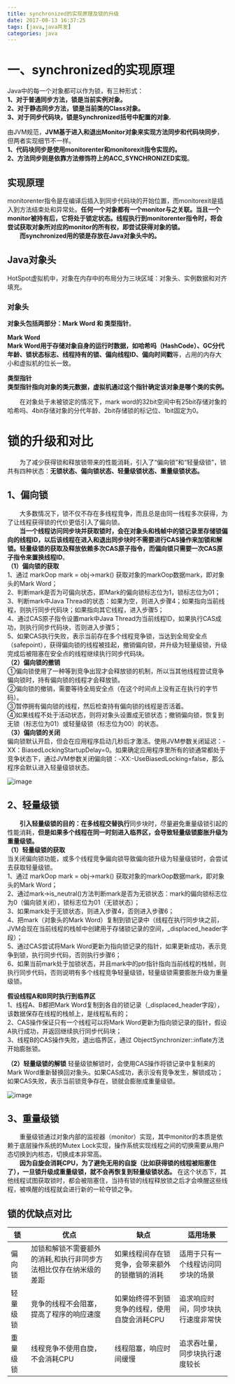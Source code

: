 ```yaml
---
title: synchronized的实现原理及锁的升级
date: 2017-08-13 16:37:25
tags: [java,java并发]  
categories: java
---
```

# 一、synchronized的实现原理
Java中的每一个对象都可以作为锁，有三种形式：  
**1、对于普通同步方法，锁是当前实例对象。  
2、对于静态同步方法，锁是当前类的Class对象。  
3、对于同步代码块，锁是Synchronized括号中配置的对象.**   

由JVM规范，**JVM基于进入和退出Monitor对象来实现方法同步和代码块同步**，但两者实现细节不一样。  
**1、代码块同步是使用monitorenter和monitorexit指令实现的。  
2、方法同步则是依靠方法修饰符上的ACC_SYNCHRONIZED实现**。  

## 实现原理
monitorenter指令是在编译后插入到同步代码块的开始位置，而monitorexit是插入到方法结束处和异常处。**任何一个对象都有一个monitor与之关联。当且一个monitor被持有后，它将处于锁定状态。线程执行到monitorenter指令时，将会尝试获取对象所对应的monitor的所有权，即尝试获得对象的锁。**  
&emsp;&emsp;**而synchronized用的锁是存放在Java对象头中的。**

## Java对象头  
HotSpot虚拟机中，对象在内存中的布局分为三块区域：对象头、实例数据和对齐填充。  
### 对象头  
**对象头包括两部分：Mark Word 和 类型指针**。  

**Mark Word**  
**Mark Word用于存储对象自身的运行时数据，如哈希吗（HashCode）、GC分代年龄、锁状态标志、线程持有的锁、偏向线程ID、偏向时间戳**等，占用的内存大小和虚拟机的位长一致。  
  
**类型指针**  
**类型指针指向对象的类元数据，虚拟机通过这个指针确定该对象是哪个类的实例。**   
 
&emsp;&emsp;在对象处于未被锁定的情况下，mark word的32bit空间中有25bit存储对象的哈希吗、4bit存储对象的分代年龄、2bit存储锁的标记位、1bit固定为0。

# 锁的升级和对比  
&emsp;&emsp;为了减少获得锁和释放锁带来的性能消耗，引入了“偏向锁”和“轻量级锁”，锁共有四种状态：**无锁状态、偏向锁状态、轻量级锁状态、重量级锁状态。**  
## 1、偏向锁  
&emsp;&emsp;大多数情况下，锁不仅不存在多线程竞争，而且总是由同一线程多次获得，为了让线程获得锁的代价更低引入了偏向锁。  
&emsp;&emsp;**当一个线程访问同步块并获取锁时，会在对象头和栈帧中的锁记录里存储锁偏向的线程ID，以后该线程在进入和退出同步块时不需要进行CAS操作来加锁和解锁。轻量级锁的获取及释放依赖多次CAS原子指令，而偏向锁只需要一次CAS原子指令来置换线程ID**。  
**（1）偏向锁的获取**   
1、通过 markOop mark = obj->mark() 获取对象的markOop数据mark，即对象头的Mark Word；  
2、判断mark是否为可偏向状态，即Mark的偏向锁标志位为1，锁标志位为01；  
3、判断mark中Java Thread的状态：如果为空，则进入步骤4；如果指向当前线程，则执行同步代码块；如果指向其它线程，进入步骤5；  
4、通过CAS原子指令设置mark中Java Thread为当前线程ID，如果执行CAS成功，则执行同步代码块，否则进入步骤5；  
5、如果CAS执行失败，表示当前存在多个线程竞争锁，当达到全局安全点（safepoint），获得偏向锁的线程被挂起，撤销偏向锁，并升级为轻量级锁，升级完成后被阻塞在安全点的线程继续执行同步代码块。  
**（2）偏向锁的撤销**  
①偏向锁使用了一种等到竞争出现才会释放锁的机制，所以当其他线程尝试竞争偏向锁时，持有偏向锁的线程才会释放锁。  
②偏向锁的撤销，需要等待全局安全点（在这个时间点上没有正在执行的字节码）。  
③暂停拥有偏向锁的线程，然后检查持有偏向锁的线程是否活着。  
④如果线程不处于活动状态，则将对象头设置成无锁状态；撤销偏向锁，恢复到无锁（标志位为01）或轻量级锁（标志位为00）的状态。   
**（3）偏向锁的关闭**  
偏向锁默认开启，但会在应用程序启动几秒后才激活。使用JVM参数关闭延迟：-XX：BiasedLockingStartupDelay=0。如果确定应用程序里所有的锁通常都处于竞争状态下，通过JVM参数关闭偏向锁：-XX:-UseBiasedLocking=false，那么程序会默认进入轻量级锁状态。  

![image](http://osrmzp0jr.bkt.clouddn.com/%E5%B1%8F%E5%B9%95%E5%BF%AB%E7%85%A7%202018-04-10%20%E4%B8%8B%E5%8D%883.10.30.png)
## 2、轻量级锁  
&emsp;&emsp;**引入轻量级锁的目的：**在多线程**交替执行**同步块时，尽量避免重量级锁引起的性能消耗，**但是如果多个线程在同一时刻进入临界区，会导致轻量级锁膨胀升级为重量级锁。**  
**（1）轻量级锁的获取**  
当关闭偏向锁功能，或多个线程竞争偏向锁导致偏向锁升级为轻量级锁时，会尝试去获取轻量级锁。  
1、通过 markOop mark = obj->mark() 获取对象的markOop数据mark，即对象头的Mark Word；  
2、通过mark->is_neutral()方法判断mark是否为无锁状态：mark的偏向锁标志位为0（偏向锁关闭），锁标志位为01（无锁状态）；  
3、如果mark处于无锁状态，则进入步骤4，否则进入步骤6；  
4、把mark（对象头的Mark Word）复制到锁记录中（线程在执行同步块之前，JVM会现在当前线程的栈帧中创建用于存储锁记录的空间，_displaced_header字段）；  
5、通过CAS尝试将Mark Word更新为指向锁记录的指针，如果更新成功，表示竞争到锁，执行同步代码，否则执行步骤6；  
6、如果当前mark处于加锁状态，并且mark中的ptr指针指向当前线程的栈帧，则执行同步代码，否则说明有多个线程竞争轻量级锁，轻量级锁需要膨胀升级为重量级锁。  

**假设线程A和B同时执行到临界区**  
1、线程A、B都把Mark Word复制到各自的锁记录（_displaced_header字段），该数据保存在线程的栈帧上，是线程私有的；    
2、CAS操作保证只有一个线程可以将Mark Word更新为指向锁记录的指针，假设A执行成功，并返回继续执行同步代码块；  
3、线程B的CAS操作失败，退出临界区，通过 ObjectSynchronizer::inflate方法开始膨胀锁。  

**（2）轻量级锁的解锁** 
轻量级锁解锁时，会使用CAS操作将锁记录中复制来的Mark Word重新替换回对象头。如果CAS成功，表示没有竞争发生，解锁成功；如果CAS失败，表示当前锁竞争存在，锁就会膨胀成重量级锁。  

![image](http://osrmzp0jr.bkt.clouddn.com/%E5%B1%8F%E5%B9%95%E5%BF%AB%E7%85%A7%202018-04-10%20%E4%B8%8B%E5%8D%883.14.37.png)
## 3、重量级锁  
&emsp;&emsp;重量级锁通过对象内部的监视器（monitor）实现，其中monitor的本质是依赖于底层操作系统的Mutex Lock实现，操作系统实现线程之间的切换需要从用户态切换到内核态，切换成本非常高。  
&emsp;&emsp;**因为自旋会消耗CPU，为了避免无用的自旋（比如获得锁的线程被阻塞住了），一旦锁升级成重量级锁，就不会再恢复到轻量级锁状态。** 在这个状态下，其他线程试图获取锁时，都会被阻塞住，当持有锁的线程释放锁之后才会唤醒这些线程，被唤醒的线程就会进行新的一轮夺锁之争。  

## 锁的优缺点对比
锁 | 优点 | 缺点 | 适用场景
---|---|---|---
偏向锁 | 加锁和解锁不需要额外的消耗,和执行非同步方法相比仅存在纳米级的差距 | 如果线程间存在锁竞争，会带来额外的锁撤销的消耗 | 适用于只有一个线程访问同步块的场景
轻量级锁 | 竞争的线程不会阻塞，提高了程序的响应速度 | 如果始终得不到锁竞争的线程，使用自旋会消耗CPU | 追求响应时间，同步块执行速度非常快
重量级锁 | 线程竞争不使用自旋，不会消耗CPU | 线程阻塞，响应时间缓慢 | 追求吞吐量，同步块执行速度较长